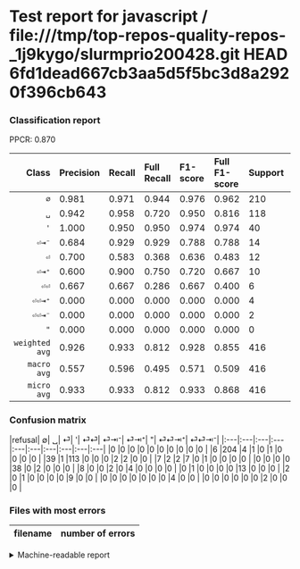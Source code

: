 # Test report for javascript / file:///tmp/top-repos-quality-repos-_1j9kygo/slurmprio200428.git HEAD 6fd1dead667cb3aa5d5f5bc3d8a2920f396cb643

### Classification report

PPCR: 0.870

| Class | Precision | Recall | Full Recall | F1-score | Full F1-score | Support | Full Support | PPCR |
|------:|:----------|:-------|:------------|:---------|:---------|:--------|:-------------|:-----|
| `∅` | 0.981| 0.971| 0.944| 0.976| 0.962| 210| 216| 0.972 |
| `␣` | 0.942| 0.958| 0.720| 0.950| 0.816| 118| 157| 0.752 |
| `'` | 1.000| 0.950| 0.950| 0.974| 0.974| 40| 40| 1.000 |
| `⏎⇥⁻` | 0.684| 0.929| 0.929| 0.788| 0.788| 14| 14| 1.000 |
| `⏎` | 0.700| 0.583| 0.368| 0.636| 0.483| 12| 19| 0.632 |
| `⏎⇥⁺` | 0.600| 0.900| 0.750| 0.720| 0.667| 10| 12| 0.833 |
| `⏎⏎` | 0.667| 0.667| 0.286| 0.667| 0.400| 6| 14| 0.429 |
| `⏎⏎⇥⁺` | 0.000| 0.000| 0.000| 0.000| 0.000| 4| 4| 1.000 |
| `⏎⏎⇥⁻` | 0.000| 0.000| 0.000| 0.000| 0.000| 2| 2| 1.000 |
| `"` | 0.000| 0.000| 0.000| 0.000| 0.000| 0| 0| 0.000 |
| `weighted avg` | 0.926| 0.933| 0.812| 0.928| 0.855| 416| 478| 0.870 |
| `macro avg` | 0.557| 0.596| 0.495| 0.571| 0.509| 416| 478| 0.870 |
| `micro avg` | 0.933| 0.933| 0.812| 0.933| 0.868| 416| 478| 0.870 |

### Confusion matrix

|refusal|  ∅| ␣| ⏎| '| ⏎⏎| ⏎⇥⁻| ⏎⇥⁺| "| ⏎⏎⇥⁺| ⏎⏎⇥⁻| 
|:---|:---|:---|:---|:---|:---|:---|:---|:---|:---|
|0 |0 |0 |0 |0 |0 |0 |0 |0 |0 |
|6 |204 |4 |1 |0 |1 |0 |0 |0 |0 |
|39 |1 |113 |0 |0 |0 |2 |2 |0 |0 |
|7 |2 |2 |7 |0 |1 |0 |0 |0 |0 |
|0 |0 |0 |0 |38 |0 |2 |0 |0 |0 |
|8 |0 |0 |2 |0 |4 |0 |0 |0 |0 |
|0 |1 |0 |0 |0 |0 |13 |0 |0 |0 |
|2 |0 |1 |0 |0 |0 |0 |9 |0 |0 |
|0 |0 |0 |0 |0 |0 |0 |4 |0 |0 |
|0 |0 |0 |0 |0 |0 |2 |0 |0 |0 |

### Files with most errors

| filename | number of errors|
|:----:|:-----|

<details>
    <summary>Machine-readable report</summary>
```json
{
  "cl_report": {"\"": {"f1-score": 0.0, "precision": 0.0, "recall": 0.0, "support": 0}, "\u0027": {"f1-score": 0.9743589743589743, "precision": 1.0, "recall": 0.95, "support": 40}, "macro avg": {"f1-score": 0.5710924452224762, "precision": 0.5573313090418354, "recall": 0.5957627118644068, "support": 416}, "micro avg": {"f1-score": 0.9326923076923077, "precision": 0.9326923076923077, "recall": 0.9326923076923077, "support": 416}, "weighted avg": {"f1-score": 0.927566159529127, "precision": 0.9256181550399667, "recall": 0.9326923076923077, "support": 416}, "\u2205": {"f1-score": 0.9760765550239234, "precision": 0.9807692307692307, "recall": 0.9714285714285714, "support": 210}, "\u23ce": {"f1-score": 0.6363636363636365, "precision": 0.7, "recall": 0.5833333333333334, "support": 12}, "\u23ce\u21e5\u207a": {"f1-score": 0.7200000000000001, "precision": 0.6, "recall": 0.9, "support": 10}, "\u23ce\u21e5\u207b": {"f1-score": 0.7878787878787878, "precision": 0.6842105263157895, "recall": 0.9285714285714286, "support": 14}, "\u23ce\u23ce": {"f1-score": 0.6666666666666666, "precision": 0.6666666666666666, "recall": 0.6666666666666666, "support": 6}, "\u23ce\u23ce\u21e5\u207a": {"f1-score": 0.0, "precision": 0.0, "recall": 0.0, "support": 4}, "\u23ce\u23ce\u21e5\u207b": {"f1-score": 0.0, "precision": 0.0, "recall": 0.0, "support": 2}, "\u2423": {"f1-score": 0.9495798319327732, "precision": 0.9416666666666667, "recall": 0.9576271186440678, "support": 118}},
  "cl_report_full": {"\"": {"f1-score": 0.0, "precision": 0.0, "recall": 0.0, "support": 0}, "\u0027": {"f1-score": 0.9743589743589743, "precision": 1.0, "recall": 0.95, "support": 40}, "macro avg": {"f1-score": 0.5089811677071776, "precision": 0.5573313090418354, "recall": 0.4946896434291673, "support": 478}, "micro avg": {"f1-score": 0.8680089485458613, "precision": 0.9326923076923077, "recall": 0.8117154811715481, "support": 478}, "weighted avg": {"f1-score": 0.8550627515008861, "precision": 0.9186194586078973, "recall": 0.8117154811715481, "support": 478}, "\u2205": {"f1-score": 0.9622641509433962, "precision": 0.9807692307692307, "recall": 0.9444444444444444, "support": 216}, "\u23ce": {"f1-score": 0.48275862068965514, "precision": 0.7, "recall": 0.3684210526315789, "support": 19}, "\u23ce\u21e5\u207a": {"f1-score": 0.6666666666666665, "precision": 0.6, "recall": 0.75, "support": 12}, "\u23ce\u21e5\u207b": {"f1-score": 0.7878787878787878, "precision": 0.6842105263157895, "recall": 0.9285714285714286, "support": 14}, "\u23ce\u23ce": {"f1-score": 0.4, "precision": 0.6666666666666666, "recall": 0.2857142857142857, "support": 14}, "\u23ce\u23ce\u21e5\u207a": {"f1-score": 0.0, "precision": 0.0, "recall": 0.0, "support": 4}, "\u23ce\u23ce\u21e5\u207b": {"f1-score": 0.0, "precision": 0.0, "recall": 0.0, "support": 2}, "\u2423": {"f1-score": 0.8158844765342961, "precision": 0.9416666666666667, "recall": 0.7197452229299363, "support": 157}},
  "ppcr": 0.8702928870292888
}
```
</details>

